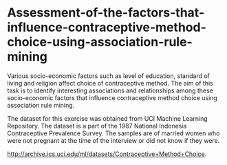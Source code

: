 # Assessment-of-the-factors-that-influence-contraceptive-method-choice-using-association-rule-mining
Various socio-economic factors such as level of education, standard of living and religion affect choice of contraceptive method. The aim of this task is to identify interesting associations and relationships among these socio-economic factors that influence contraceptive method choice using association rule mining.

The dataset for this exercise was obtained from UCI Machine Learning Repository. The dataset is a part of the 1987 National Indonesia Contraceptive Prevalence Survey. The samples are of married women who were not pregnant at the time of the interview or did not know if they were.

http://archive.ics.uci.edu/ml/datasets/Contraceptive+Method+Choice.
